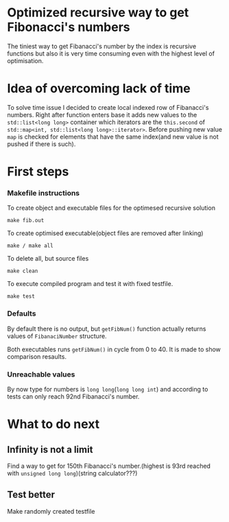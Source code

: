 # Optimized recursive way to get Fibonacci's numbers

The tiniest way to get Fibanacci's number by the index is recursive functions but also it is very time consuming even with the highest level of optimisation.

# Idea of overcoming lack of time

To solve time issue I decided to create local indexed row of Fibanacci's numbers. Right after function enters base it adds new values to the ```std::list<long long>``` container which iterators are the ```this.second``` of ```std::map<int, std::list<long long>::iterator>```. Before pushing new value ```map``` is checked for elements that have the same index(and new value is not pushed if there is such).

# First steps

### Makefile instructions

To create object and executable files for the optimesed recursive solution

```
make fib.out
```
To create optimised executable(object files are removed after linking)
```
make / make all
```
To delete all, but source files
```
make clean
```
To execute compiled program and test it with fixed testfile.
```
make test
```

### Defaults

By default there is no output, but ```getFibNum()``` function actually returns values of ```FibanaciNumber``` structure.

Both executables runs ```getFibNum()``` in cycle from 0 to 40. It is made to show comparison resaults.

### Unreachable values

By now type for numbers is ```long long```(```long long int```) and according to tests can only reach 92nd Fibanacci's number.

# What to do next
## Infinity is not a limit

Find a way to get for 150th Fibanacci's number.(highest is 93rd reached with ```unsigned long long```)(string calculator???)

## Test better

Make randomly created testfile
